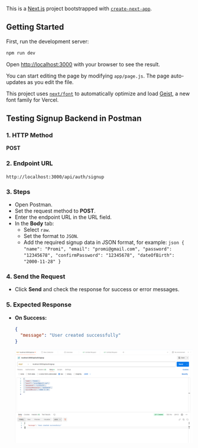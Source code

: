 This is a [Next.js](https://nextjs.org) project bootstrapped with [`create-next-app`](https://nextjs.org/docs/app/api-reference/cli/create-next-app).

## Getting Started

First, run the development server:

```bash
npm run dev
```

Open [http://localhost:3000](http://localhost:3000) with your browser to see the result.

You can start editing the page by modifying `app/page.js`. The page auto-updates as you edit the file.

This project uses [`next/font`](https://nextjs.org/docs/app/building-your-application/optimizing/fonts) to automatically optimize and load [Geist](https://vercel.com/font), a new font family for Vercel.

## Testing Signup Backend in Postman

### 1. HTTP Method

**POST**

### 2. Endpoint URL

`http://localhost:3000/api/auth/signup`

### 3. Steps

- Open Postman.
- Set the request method to **POST**.
- Enter the endpoint URL in the URL field.
- In the **Body** tab:
  - Select `raw`.
  - Set the format to `JSON`.
  - Add the required signup data in JSON format, for example:
    `json
    {
      "name": "Promi",
      "email": "promi@gmail.com",
      "password": "12345678",
      "confirmPassword": "12345678",
      "dateOfBirth": "2000-11-28"
    }
    `

### 4. Send the Request

- Click **Send** and check the response for success or error messages.

### 5. Expected Response

- **On Success:**
  ```json
  {
    "message": "User created successfully"
  }
  ```
  ![postmanSignUp](./public/readmeImage/postmanSignUp.png)
